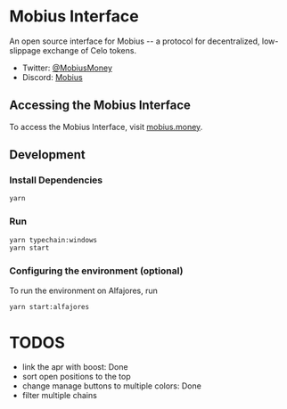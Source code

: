 # Mobius Interface

An open source interface for Mobius -- a protocol for decentralized, low-slippage exchange of Celo tokens.

- Twitter: [@MobiusMoney](https://twitter.com/MobiusMoney)
- Discord: [Mobius](https://discord.gg/YwzFuc2a)

## Accessing the Mobius Interface

To access the Mobius Interface, visit [mobius.money](https://mobius.money).

## Development

### Install Dependencies

```bash
yarn
```

### Run

```bash
yarn typechain:windows
yarn start
```

### Configuring the environment (optional)

To run the environment on Alfajores, run

```bash
yarn start:alfajores
```

# TODOS

- link the apr with boost: Done
- sort open positions to the top
- change manage buttons to multiple colors: Done
- filter multiple chains
